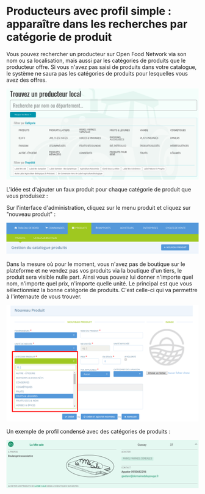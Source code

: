 # Producteurs avec profil simple : apparaître dans les recherches par catégorie de produit

Vous pouvez rechercher un producteur sur Open Food Network via son nom ou sa localisation, mais aussi par les catégories de produits que le producteur offre. Si vous n'avez pas saisi de produits dans votre catalogue, le système ne saura pas les catégories de produits pour lesquelles vous avez des offres.

![](<../../.gitbook/assets/Capture du 2019-07-31 09-20-03.png>)

L'idée est d'ajouter un faux produit pour chaque catégorie de produit que vous produisez :

Sur l'interface d'administration, cliquez sur le menu produit et cliquez sur "nouveau produit" :

![](<../../.gitbook/assets/image (74).png>)

Dans la mesure où pour le moment, vous n'avez pas de boutique sur le plateforme et ne vendez pas vos produits via la boutique d'un tiers, le produit sera visible nulle part. Ainsi vous pouvez lui donner n'importe quel nom, n'importe quel prix, n'importe quelle unité. Le principal est que vous sélectionniez la bonne catégorie de produits. C'est celle-ci qui va permettre à l'internaute de vous trouver. 

![](<../../.gitbook/assets/Capture du 2019-07-31 09-23-45.png>)

Un exemple de profil condensé avec des catégories de produits :

![](<../../.gitbook/assets/image (76).png>)

